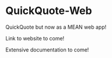 # QuickQuote-Web
QuickQuote but now as a MEAN web app!

Link to website to come!

Extensive documentation to come!
